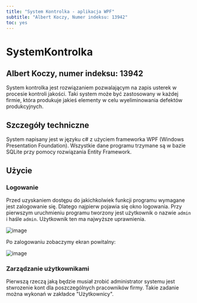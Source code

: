 ```yaml
---
title: "System Kontrolka - aplikacja WPF"
subtitle: "Albert Koczy, Numer indeksu: 13942"
toc: yes
---
```


# SystemKontrolka 

## Albert Koczy, numer indeksu: 13942

System kontrolka jest rozwiązaniem pozwalającym na zapis usterek w procesie kontroli jakości. Taki system może być zastosowany w każdej firmie, która produkuje jakieś elementy w celu wyeliminowania defektów produkcyjnych.

## Szczegóły techniczne

System napisany jest w języku c# z użyciem frameworka WPF (Windows Presentation Foundation). Wszystkie dane programu trzymane są w bazie SQLite przy pomocy rozwiązania Entity Framework.

## Użycie

### Logowanie

Przed uzyskaniem dostępu do jakichkolwiek funkcji programu wymagane jest zalogowanie się. Dlatego najpierw pojawia się okno logowania. Przy pierwszym uruchmieniu programu tworzony jest użytkownik o nazwie `admin` i haśle `admin`. Użytkownik ten ma najwyższe uprawnienia.

![image](https://user-images.githubusercontent.com/5400940/179348365-9d94dba1-ad02-479c-b50c-1dde07d3b55c.png)

Po zalogowaniu zobaczymy ekran powitalny:

![image](https://user-images.githubusercontent.com/5400940/179348403-056a552d-2955-42b4-a62f-cb2b53440139.png)


### Zarządzanie użytkownikami

Pierwszą rzeczą jaką będzie musiał zrobić administrator systemu jest stwrozenie kont dla poszczególnych pracowników firmy. Takie zadanie można wykonań w zakładce "Użytkownicy".

